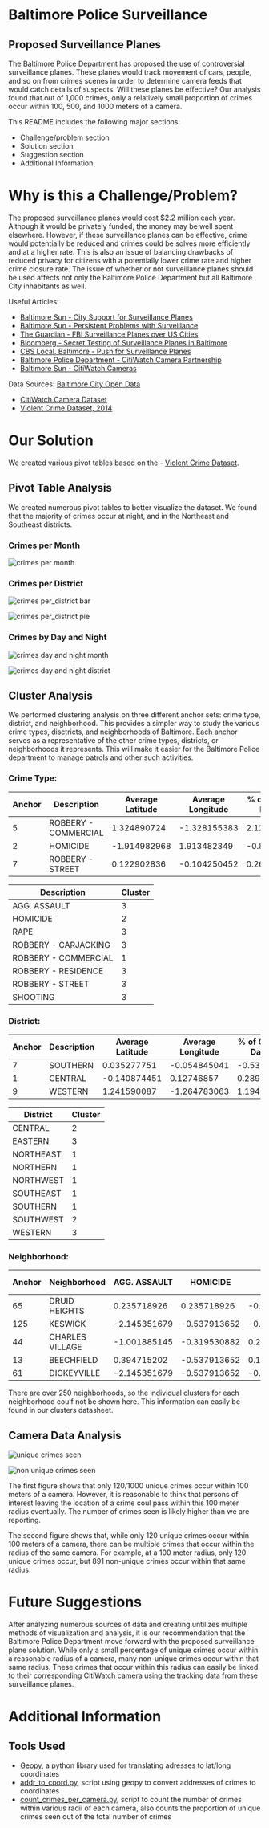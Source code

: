 # Baltimore Police Surveillance
## Proposed Surveillance Planes
The Baltimore Police Department has proposed the use of controversial surveillance planes. These planes would track movement of cars, people, and so on from crimes scenes in order to determine camera feeds that would catch details of suspects. Will these planes be effective? Our analysis found that out of 1,000 crimes, only a relatively small proportion of crimes occur within 100, 500, and 1000 meters of a camera.

This README includes the following major sections:
- Challenge/problem section
- Solution section
- Suggestion section
- Additional Information

# Why is this a Challenge/Problem?
The proposed surveillance planes would cost $2.2 million each year. Although it would be privately funded, the money may be well spent elsewhere. However, if these surveillance planes can be effective, crime would potentially be reduced and crimes could be solves more efficiently and at a higher rate. This is also an issue of balancing drawbacks of reduced privacy for citizens with a potentially lower crime rate and higher crime closure rate. The issue of whether or not surveillance planes should be used affects not only the Baltimore Police Department but all Baltimore City inhabitants as well.

Useful Articles:
- [Baltimore Sun - City Support for Surveillance Planes](https://www.baltimoresun.com/news/crime/bs-md-ci-cr-poll-on-planes-20191014-mmot33qvm5f7pdwznim3qrx4oq-story.html)
- [Baltimore Sun - Persistent Problems with Surveillance](https://www.baltimoresun.com/opinion/editorial/bs-ed-bpd-surveillance-20170214-story.html)
- [The Guardian - FBI Surveillance Planes over US Cities](https://www.theguardian.com/us-news/2015/jun/02/fbi-surveillance-government-planes-cities)
- [Bloomberg - Secret Testing of Surveillance Planes in Baltimore](https://www.bloomberg.com/features/2016-baltimore-secret-surveillance/)
- [CBS Local, Baltimore - Push for Surveillance Planes](https://baltimore.cbslocal.com/2019/08/13/remember-the-surveillance-plane-that-flew-over-baltimore-it-could-fly-again/)
- [Baltimore Police Department - CitiWatch Camera Partnership](https://www.baltimorepolice.org/community/citiwatch-community-partnership-overview)
- [Baltimore Sun - CitiWatch Cameras](https://www.baltimoresun.com/news/crime/bs-md-ci-citiwatch-cameras-20190424-story.html)

Data Sources:
[Baltimore City Open Data](https://data.baltimorecity.gov/)
- [CitiWatch Camera Dataset](https://data.baltimorecity.gov/Public-Safety/CCTV-Cameras/y3f4-umna)
- [Violent Crime Dataset, 2014](https://data.baltimorecity.gov/Crime/Violent-Crime-2014-YTD-Heat-Map/59fg-ary5)

# Our Solution
We created various pivot tables based on the - [Violent Crime Dataset](https://data.baltimorecity.gov/Crime/Violent-Crime-2014-YTD-Heat-Map/59fg-ary5).

## Pivot Table Analysis
We created numerous pivot tables to better visualize the dataset. We found that the majority of crimes occur at night, and in the Northeast and Southeast districts.

### Crimes per Month
![crimes per month](https://github.com/reecewgriffith/Baltimore-Police-Surveillance/blob/master/crimes_per_month.png)

### Crimes per District
![crimes per_district bar](https://github.com/reecewgriffith/Baltimore-Police-Surveillance/blob/master/crime_distr_district_bar.png)

![crimes per_district pie](https://github.com/reecewgriffith/Baltimore-Police-Surveillance/blob/master/crime_distr_district_pie.png)

### Crimes by Day and Night
![crimes day and night month](https://github.com/reecewgriffith/Baltimore-Police-Surveillance/blob/master/crimes_day_night_month.png)

![crimes day and night district](https://github.com/reecewgriffith/Baltimore-Police-Surveillance/blob/master/crimes_day_night_district.png)

## Cluster Analysis
We performed clustering analysis on three different anchor sets: crime type, district, and neighborhood. This provides a simpler way to study the various crime types, disctricts, and neighborhoods of Baltimore. Each anchor serves as a representative of the other crime types, districts, or neighborhoods it represents. This will make it easier for the Baltimore Police department to manage patrols and other such activities.

### Crime Type:

| Anchor | Description | Average Latitude |	Average Longitude |	% of Crimes in Daytime |	% of Crimes in Nighttime |	% of Crimes in Fall |	% of Crimes in Winter |	% of Crimes in Spring |	% of Crimes in Summer |
| ------ | ----------- | ---------------- | ----------------- | ------------------------------- | ----------------------------------- | ---------------------------- | ------------------------------- | ------------------------------- | ------------------------------- |
| 5	| ROBBERY - COMMERCIAL	| 1.324890724	| -1.328155383	| 2.128211772	| -2.128211772	| -0.537335705	| -0.358477321 |	-0.169978668 |	0.534428439 |
| 2	| HOMICIDE	| -1.914982968	| 1.913482349	| -0.848833783	| 0.848833783	| -0.765568719 |	0.023037538	| -2.209080383	| 1.765513852 |
| 7	| ROBBERY - STREET	| 0.122902836	| -0.104250452	| 0.260553951	| -0.260553951	| 0.693194007	| -0.508324696 | 	0.375331936	| -0.224329586 |

| Description | Cluster |
| ----------- | ------ |
| AGG. ASSAULT |	3 |
| HOMICIDE |	2 |
| RAPE |	3 |
| ROBBERY - CARJACKING |	3 |
| ROBBERY - COMMERCIAL |	1 |
| ROBBERY - RESIDENCE	| 3 |
| ROBBERY - STREET |	3 |
| SHOOTING	| 3 |

### District:

| Anchor | Description | Average Latitude |	Average Longitude |	% of Crimes in Daytime |	% of Crimes in Nighttime |	% of Crimes in Fall |	% of Crimes in Winter |	% of Crimes in Spring |	% of Crimes in Summer |
| ------ | ----------- | ---------------- | ----------------- | ------------------------------- | ----------------------------------- | ---------------------------- | ------------------------------- | ------------------------------- | ------------------------------- |
| 7 |	SOUTHERN	| 0.035277751	| -0.054845041	| -0.538965665	| 0.538965665	| -0.590171125 |	0.080835878	| 0.436440822 | 	| 0.020732752 |
| 1	| CENTRAL	| -0.140874451 |	0.12746857	| 0.289375281	| -0.289375281 | 	1.327527375	| -0.313203762	| 0.602305331 |	-1.326427772 |
| 9	| WESTERN |	1.241590087	| -1.264783063	| 1.19475154	| -1.19475154	| -1.22292041	| 1.297408411	| -0.82343211	| 0.43494838 |

| District | Cluster |
| -------- | ------ |
| CENTRAL	| 2	|
| EASTERN	| 3	|
| NORTHEAST	| 1	|
| NORTHERN	| 1	|
| NORTHWEST	| 1	|
| SOUTHEAST	| 1	|
| SOUTHERN	| 1	|
| SOUTHWEST	| 2	|
| WESTERN	| 3	|

### Neighborhood:

| Anchor	|	Neighborhood | AGG. ASSAULT |	HOMICIDE	| RAPE |	ROBBERY - CARJACKING |	ROBBERY - COMMERCIAL |	ROBBERY - RESIDENCE	| ROBBERY - STREET |	SHOOTING |
| ------- | ------------ | ------------ | ---------- | ---- | --------------------- | --------------------- | -------------------- | ---------------- | -------- |
| 65	| DRUID HEIGHTS |	0.235718926 |	0.235718926	| -0.00821465	| -0.303204054	| -0.097762223 |	-0.260428539 |	-0.216698689 |	-0.045683609 | -0.045683609 |
| 125 |	KESWICK |	-2.145351679	| -0.537913652	| -0.34162476	| -0.303204054 | 	6.524482051	| -0.790032836 |	-1.477117408 |	-0.596442991 | -0.596442991 |
| 44	| CHARLES VILLAGE	| -1.001885145 |	-0.319530882 |	0.225072304	| -0.037280279 |	0.098073995	| -0.339948704 |	1.108938547 |	-0.440973375 | -0.440973375 |
| 13 |	BEECHFIELD |	0.394715202	| -0.537913652	| 0.134961464	| -0.303204054 |	-0.571033082	| 1.482653471	| -0.351861701	| 0.190828678 | 0.190828678 |
| 61 |	DICKEYVILLE	| -2.145351679	| -0.537913652	| -0.34162476	| 13.76683692	| -0.571033082	| -0.790032836 | -1.477117408	| -0.596442991 | -0.596442991 |


There are over 250 neighborhoods, so the individual clusters for each neighborhood coulf not be shown here. This information can easily be found in our clusters datasheet.

## Camera Data Analysis
![unique crimes seen](https://github.com/reecewgriffith/Baltimore-Police-Surveillance/blob/master/unique_crimes_seen.png)

![non unique crimes seen](https://github.com/reecewgriffith/Baltimore-Police-Surveillance/blob/master/nonunique_crimes_seen.png)

The first figure shows that only 120/1000 unique crimes occur within 100 meters of a camera. However, it is reasonable to think that persons of interest leaving the location of a crime coul pass within this 100 meter radius eventually. The number of crimes seen is likely higher than we are reporting.

The second figure shows that, while only 120 unique crimes occur within 100 meters of a camera, there can be multiple crimes that occur within the radius of the same camera. For example, at a 100 meter radius, only 120 unique crimes occur, but 891 non-unique crimes occur within that same radius.

# Future Suggestions
After analyzing numerous sources of data and creating untilizes multiple methods of visualization and analysis, it is our recommendation that the Baltimore Police Department move forward with the proposed surveillance plane solution. While only a small percentage of unique crimes occur within a reasonable radius of a camera, many non-unique crimes occur within that same radius. These crimes that occur within this radius can easily be linked to their corresponding CitiWatch camera using the tracking data from these surveillance planes.

# Additional Information

## Tools Used
- [Geopy](https://geopy.readthedocs.io/en/stable/), a python library used for translating adresses to lat/long coordinates
- [addr_to_coord.py](https://github.com/reecewgriffith/Baltimore-City-Data-Project/blob/master/addr_to_coord.py), script using geopy to convert addresses of crimes to coordinates
- [count_crimes_per_camera.py](https://github.com/reecewgriffith/Baltimore-City-Data-Project/blob/master/count_crimes_per_camera.py), script to count the number of crimes within various radii of each camera, also counts the proportion of unique crimes seen out of the total number of crimes

